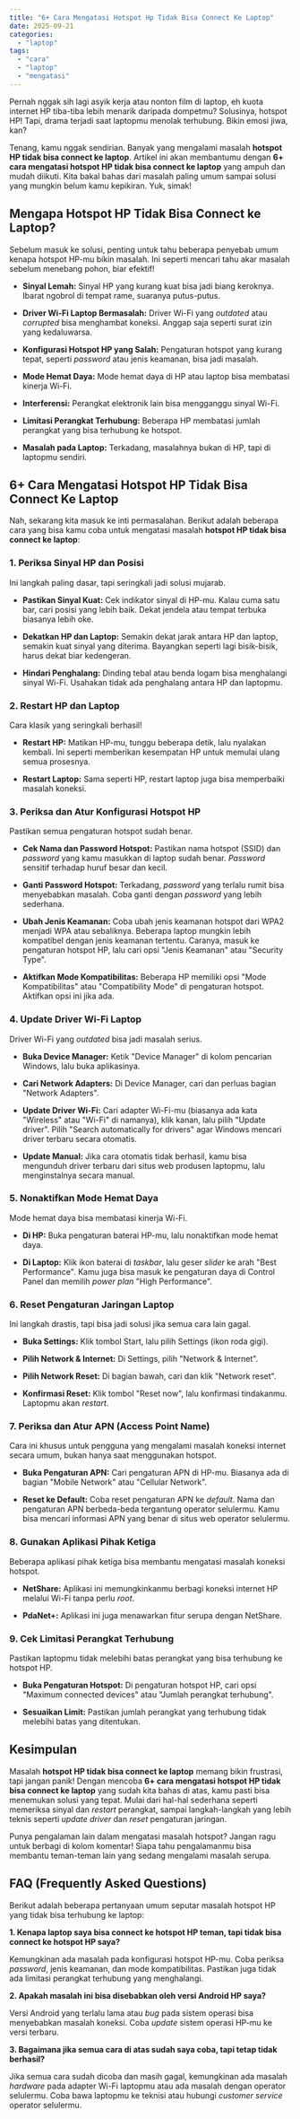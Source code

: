 ```yaml
---
title: "6+ Cara Mengatasi Hotspot Hp Tidak Bisa Connect Ke Laptop"
date: 2025-09-21
categories: 
  - "laptop"
tags: 
  - "cara"
  - "laptop"
  - "mengatasi"
---
```


Pernah nggak sih lagi asyik kerja atau nonton film di laptop, eh kuota internet HP tiba-tiba lebih menarik daripada dompetmu? Solusinya, hotspot HP! Tapi, drama terjadi saat laptopmu menolak terhubung. Bikin emosi jiwa, kan?

Tenang, kamu nggak sendirian. Banyak yang mengalami masalah **hotspot HP tidak bisa connect ke laptop**. Artikel ini akan membantumu dengan **6+ cara mengatasi hotspot HP tidak bisa connect ke laptop** yang ampuh dan mudah diikuti. Kita bakal bahas dari masalah paling umum sampai solusi yang mungkin belum kamu kepikiran. Yuk, simak!

## Mengapa Hotspot HP Tidak Bisa Connect ke Laptop?

Sebelum masuk ke solusi, penting untuk tahu beberapa penyebab umum kenapa hotspot HP-mu bikin masalah. Ini seperti mencari tahu akar masalah sebelum menebang pohon, biar efektif!

- **Sinyal Lemah:** Sinyal HP yang kurang kuat bisa jadi biang keroknya. Ibarat ngobrol di tempat rame, suaranya putus-putus.
    
- **Driver Wi-Fi Laptop Bermasalah:** Driver Wi-Fi yang _outdated_ atau _corrupted_ bisa menghambat koneksi. Anggap saja seperti surat izin yang kedaluwarsa.
    
- **Konfigurasi Hotspot HP yang Salah:** Pengaturan hotspot yang kurang tepat, seperti _password_ atau jenis keamanan, bisa jadi masalah.
    
- **Mode Hemat Daya:** Mode hemat daya di HP atau laptop bisa membatasi kinerja Wi-Fi.
    
- **Interferensi:** Perangkat elektronik lain bisa mengganggu sinyal Wi-Fi.
    
- **Limitasi Perangkat Terhubung:** Beberapa HP membatasi jumlah perangkat yang bisa terhubung ke hotspot.
    
- **Masalah pada Laptop:** Terkadang, masalahnya bukan di HP, tapi di laptopmu sendiri.
    

## 6+ Cara Mengatasi Hotspot HP Tidak Bisa Connect Ke Laptop

Nah, sekarang kita masuk ke inti permasalahan. Berikut adalah beberapa cara yang bisa kamu coba untuk mengatasi masalah **hotspot HP tidak bisa connect ke laptop**:

### 1\. Periksa Sinyal HP dan Posisi

Ini langkah paling dasar, tapi seringkali jadi solusi mujarab.

- **Pastikan Sinyal Kuat:** Cek indikator sinyal di HP-mu. Kalau cuma satu bar, cari posisi yang lebih baik. Dekat jendela atau tempat terbuka biasanya lebih oke.
    
- **Dekatkan HP dan Laptop:** Semakin dekat jarak antara HP dan laptop, semakin kuat sinyal yang diterima. Bayangkan seperti lagi bisik-bisik, harus dekat biar kedengeran.
    
- **Hindari Penghalang:** Dinding tebal atau benda logam bisa menghalangi sinyal Wi-Fi. Usahakan tidak ada penghalang antara HP dan laptopmu.
    

### 2\. Restart HP dan Laptop

Cara klasik yang seringkali berhasil!

- **Restart HP:** Matikan HP-mu, tunggu beberapa detik, lalu nyalakan kembali. Ini seperti memberikan kesempatan HP untuk memulai ulang semua prosesnya.
    
- **Restart Laptop:** Sama seperti HP, restart laptop juga bisa memperbaiki masalah koneksi.
    

### 3\. Periksa dan Atur Konfigurasi Hotspot HP

Pastikan semua pengaturan hotspot sudah benar.

- **Cek Nama dan Password Hotspot:** Pastikan nama hotspot (SSID) dan _password_ yang kamu masukkan di laptop sudah benar. _Password_ sensitif terhadap huruf besar dan kecil.
    
- **Ganti Password Hotspot:** Terkadang, _password_ yang terlalu rumit bisa menyebabkan masalah. Coba ganti dengan _password_ yang lebih sederhana.
    
- **Ubah Jenis Keamanan:** Coba ubah jenis keamanan hotspot dari WPA2 menjadi WPA atau sebaliknya. Beberapa laptop mungkin lebih kompatibel dengan jenis keamanan tertentu. Caranya, masuk ke pengaturan hotspot HP, lalu cari opsi "Jenis Keamanan" atau "Security Type".
    
- **Aktifkan Mode Kompatibilitas:** Beberapa HP memiliki opsi "Mode Kompatibilitas" atau "Compatibility Mode" di pengaturan hotspot. Aktifkan opsi ini jika ada.
    

### 4\. Update Driver Wi-Fi Laptop

Driver Wi-Fi yang _outdated_ bisa jadi masalah serius.

- **Buka Device Manager:** Ketik "Device Manager" di kolom pencarian Windows, lalu buka aplikasinya.
    
- **Cari Network Adapters:** Di Device Manager, cari dan perluas bagian "Network Adapters".
    
- **Update Driver Wi-Fi:** Cari adapter Wi-Fi-mu (biasanya ada kata "Wireless" atau "Wi-Fi" di namanya), klik kanan, lalu pilih "Update driver". Pilih "Search automatically for drivers" agar Windows mencari driver terbaru secara otomatis.
    
- **Update Manual:** Jika cara otomatis tidak berhasil, kamu bisa mengunduh driver terbaru dari situs web produsen laptopmu, lalu menginstalnya secara manual.
    

### 5\. Nonaktifkan Mode Hemat Daya

Mode hemat daya bisa membatasi kinerja Wi-Fi.

- **Di HP:** Buka pengaturan baterai HP-mu, lalu nonaktifkan mode hemat daya.
    
- **Di Laptop:** Klik ikon baterai di _taskbar_, lalu geser _slider_ ke arah "Best Performance". Kamu juga bisa masuk ke pengaturan daya di Control Panel dan memilih _power plan_ "High Performance".
    

### 6\. Reset Pengaturan Jaringan Laptop

Ini langkah drastis, tapi bisa jadi solusi jika semua cara lain gagal.

- **Buka Settings:** Klik tombol Start, lalu pilih Settings (ikon roda gigi).
    
- **Pilih Network & Internet:** Di Settings, pilih "Network & Internet".
    
- **Pilih Network Reset:** Di bagian bawah, cari dan klik "Network reset".
    
- **Konfirmasi Reset:** Klik tombol "Reset now", lalu konfirmasi tindakanmu. Laptopmu akan _restart_.
    

### 7\. Periksa dan Atur APN (Access Point Name)

Cara ini khusus untuk pengguna yang mengalami masalah koneksi internet secara umum, bukan hanya saat menggunakan hotspot.

- **Buka Pengaturan APN:** Cari pengaturan APN di HP-mu. Biasanya ada di bagian "Mobile Network" atau "Cellular Network".
    
- **Reset ke Default:** Coba reset pengaturan APN ke _default_. Nama dan pengaturan APN berbeda-beda tergantung operator selulermu. Kamu bisa mencari informasi APN yang benar di situs web operator selulermu.
    

### 8\. Gunakan Aplikasi Pihak Ketiga

Beberapa aplikasi pihak ketiga bisa membantu mengatasi masalah koneksi hotspot.

- **NetShare:** Aplikasi ini memungkinkanmu berbagi koneksi internet HP melalui Wi-Fi tanpa perlu _root_.
    
- **PdaNet+:** Aplikasi ini juga menawarkan fitur serupa dengan NetShare.
    

### 9\. Cek Limitasi Perangkat Terhubung

Pastikan laptopmu tidak melebihi batas perangkat yang bisa terhubung ke hotspot HP.

- **Buka Pengaturan Hotspot:** Di pengaturan hotspot HP, cari opsi "Maximum connected devices" atau "Jumlah perangkat terhubung".
    
- **Sesuaikan Limit:** Pastikan jumlah perangkat yang terhubung tidak melebihi batas yang ditentukan.
    

## Kesimpulan

Masalah **hotspot HP tidak bisa connect ke laptop** memang bikin frustrasi, tapi jangan panik! Dengan mencoba **6+ cara mengatasi hotspot HP tidak bisa connect ke laptop** yang sudah kita bahas di atas, kamu pasti bisa menemukan solusi yang tepat. Mulai dari hal-hal sederhana seperti memeriksa sinyal dan _restart_ perangkat, sampai langkah-langkah yang lebih teknis seperti _update driver_ dan _reset_ pengaturan jaringan.

Punya pengalaman lain dalam mengatasi masalah hotspot? Jangan ragu untuk berbagi di kolom komentar! Siapa tahu pengalamanmu bisa membantu teman-teman lain yang sedang mengalami masalah serupa.

## FAQ (Frequently Asked Questions)

Berikut adalah beberapa pertanyaan umum seputar masalah hotspot HP yang tidak bisa terhubung ke laptop:

**1\. Kenapa laptop saya bisa connect ke hotspot HP teman, tapi tidak bisa connect ke hotspot HP saya?**

Kemungkinan ada masalah pada konfigurasi hotspot HP-mu. Coba periksa _password_, jenis keamanan, dan mode kompatibilitas. Pastikan juga tidak ada limitasi perangkat terhubung yang menghalangi.

**2\. Apakah masalah ini bisa disebabkan oleh versi Android HP saya?**

Versi Android yang terlalu lama atau _bug_ pada sistem operasi bisa menyebabkan masalah koneksi. Coba _update_ sistem operasi HP-mu ke versi terbaru.

**3\. Bagaimana jika semua cara di atas sudah saya coba, tapi tetap tidak berhasil?**

Jika semua cara sudah dicoba dan masih gagal, kemungkinan ada masalah _hardware_ pada adapter Wi-Fi laptopmu atau ada masalah dengan operator selulermu. Coba bawa laptopmu ke teknisi atau hubungi _customer service_ operator selulermu.
